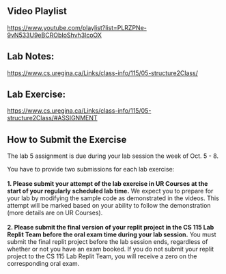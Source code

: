 ## Video Playlist
https://www.youtube.com/playlist?list=PLRZPNe-9vN533U9eBCRObIoShvh3lcoOX

## Lab Notes:
https://www.cs.uregina.ca/Links/class-info/115/05-structure2Class/

## Lab Exercise:
https://www.cs.uregina.ca/Links/class-info/115/05-structure2Class/#ASSIGNMENT

## How to Submit the Exercise

The lab 5 assignment is due during your lab session the week of Oct. 5 - 8.

You have to provide two submissions for each lab exercise: 
<br>
<br>
**1. Please submit your attempt of the lab exercise in UR Courses at the start of your regularly scheduled lab time.** We expect you to prepare for your lab by modifying the sample code as demonstrated in the videos. This attempt will be marked based on your ability to follow the demonstration (more details are on UR Courses).
<br>
<br>
**2. Please submit the final version of your replit project in the CS 115 Lab Replit Team before the oral exam time during your lab session.** You must submit the final replit project before the lab session ends, regardless of whether or not you have an exam booked. If you do not submit your replit project to the CS 115 Lab Replit Team, you will receive a zero on the corresponding oral exam.